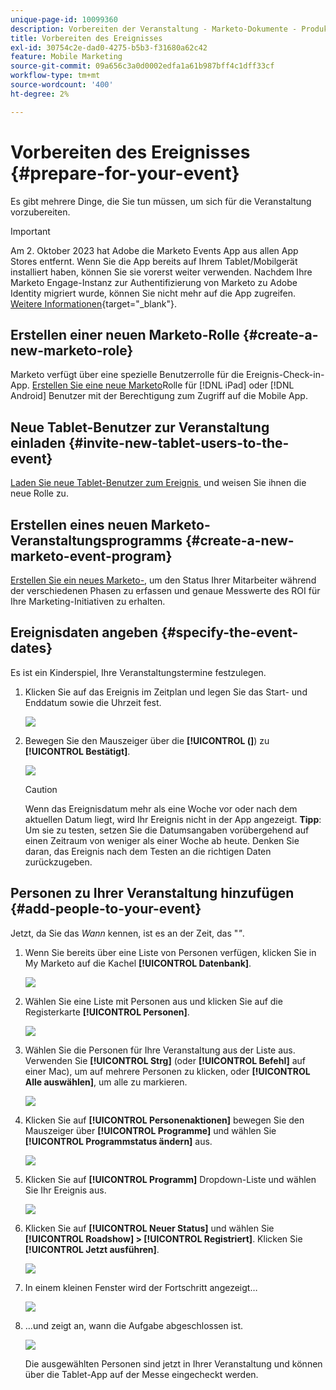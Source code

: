 ```yaml
---
unique-page-id: 10099360
description: Vorbereiten der Veranstaltung - Marketo-Dokumente - Produktdokumentation
title: Vorbereiten des Ereignisses
exl-id: 30754c2e-dad0-4275-b5b3-f31680a62c42
feature: Mobile Marketing
source-git-commit: 09a656c3a0d0002edfa1a61b987bff4c1dff33cf
workflow-type: tm+mt
source-wordcount: '400'
ht-degree: 2%

---
```


# Vorbereiten des Ereignisses {#prepare-for-your-event}

Es gibt mehrere Dinge, die Sie tun müssen, um sich für die Veranstaltung vorzubereiten.

>[!IMPORTANT]
>
>Am 2. Oktober 2023 hat Adobe die Marketo Events App aus allen App Stores entfernt. Wenn Sie die App bereits auf Ihrem Tablet/Mobilgerät installiert haben, können Sie sie vorerst weiter verwenden. Nachdem Ihre Marketo Engage-Instanz zur Authentifizierung von Marketo zu Adobe Identity migriert wurde, können Sie nicht mehr auf die App zugreifen. [Weitere Informationen](https://nation.marketo.com/t5/product-discussions/marketo-events-app-and-marketo-moments-app-end-of-life/m-p/340712/highlight/true#M193869){target="_blank"}.

## Erstellen einer neuen Marketo-Rolle {#create-a-new-marketo-role}

Marketo verfügt über eine spezielle Benutzerrolle für die Ereignis-Check-in-App. [Erstellen Sie eine neue Marketo](/help/marketo/product-docs/core-marketo-concepts/mobile-apps/event-check-in/grant-users-access-to-the-check-in-app.md)Rolle für [!DNL iPad] oder [!DNL Android] Benutzer mit der Berechtigung zum Zugriff auf die Mobile App.

## Neue Tablet-Benutzer zur Veranstaltung einladen {#invite-new-tablet-users-to-the-event}

[Laden Sie neue Tablet-Benutzer zum Ereignis &#x200B;](/help/marketo/product-docs/core-marketo-concepts/mobile-apps/event-check-in/grant-users-access-to-the-check-in-app.md) und weisen Sie ihnen die neue Rolle zu.

## Erstellen eines neuen Marketo-Veranstaltungsprogramms {#create-a-new-marketo-event-program}

[Erstellen Sie ein neues Marketo-](/help/marketo/product-docs/demand-generation/events/understanding-events/create-a-new-event-program.md), um den Status Ihrer Mitarbeiter während der verschiedenen Phasen zu erfassen und genaue Messwerte des ROI für Ihre Marketing-Initiativen zu erhalten.

## Ereignisdaten angeben {#specify-the-event-dates}

Es ist ein Kinderspiel, Ihre Veranstaltungstermine festzulegen.

1. Klicken Sie auf das Ereignis im Zeitplan und legen Sie das Start- und Enddatum sowie die Uhrzeit fest.

   ![](assets/image2016-4-6-15-3a27-3a35.png)

1. Bewegen Sie den Mauszeiger über die **[!UICONTROL (]**) zu **[!UICONTROL Bestätigt]**.

   ![](assets/image2016-4-6-15-3a30-3a57.png)

   >[!CAUTION]
   >
   >Wenn das Ereignisdatum mehr als eine Woche vor oder nach dem aktuellen Datum liegt, wird Ihr Ereignis nicht in der App angezeigt. **Tipp**: Um sie zu testen, setzen Sie die Datumsangaben vorübergehend auf einen Zeitraum von weniger als einer Woche ab heute. Denken Sie daran, das Ereignis nach dem Testen an die richtigen Daten zurückzugeben.

## Personen zu Ihrer Veranstaltung hinzufügen {#add-people-to-your-event}

Jetzt, da Sie das _Wann_ kennen, ist es an der Zeit, das &quot;_&quot;_.

1. Wenn Sie bereits über eine Liste von Personen verfügen, klicken Sie in My Marketo auf die Kachel **[!UICONTROL Datenbank]**.

   ![](assets/db.png)

1. Wählen Sie eine Liste mit Personen aus und klicken Sie auf die Registerkarte **[!UICONTROL Personen]**.

   ![](assets/four.png)

1. Wählen Sie die Personen für Ihre Veranstaltung aus der Liste aus. Verwenden Sie **[!UICONTROL Strg]** (oder **[!UICONTROL Befehl]** auf einer Mac), um auf mehrere Personen zu klicken, oder **[!UICONTROL Alle auswählen]**, um alle zu markieren.

   ![](assets/five.png)

1. Klicken Sie auf **[!UICONTROL Personenaktionen]** bewegen Sie den Mauszeiger über **[!UICONTROL Programme]** und wählen Sie **[!UICONTROL Programmstatus ändern]** aus.

   ![](assets/six.png)

1. Klicken Sie auf **[!UICONTROL Programm]** Dropdown-Liste und wählen Sie Ihr Ereignis aus.

   ![](assets/seven.png)

1. Klicken Sie auf **[!UICONTROL Neuer Status]** und wählen Sie **[!UICONTROL Roadshow] > [!UICONTROL Registriert]**. Klicken Sie **[!UICONTROL Jetzt ausführen]**.

   ![](assets/eight.png)

1. In einem kleinen Fenster wird der Fortschritt angezeigt…

   ![](assets/image2016-4-7-16-3a49-3a7.png)

1. …und zeigt an, wann die Aufgabe abgeschlossen ist.

   ![](assets/ten.png)

   Die ausgewählten Personen sind jetzt in Ihrer Veranstaltung und können über die Tablet-App auf der Messe eingecheckt werden.
